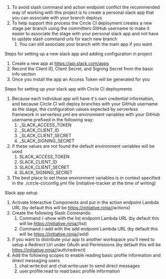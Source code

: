 1. To avoid slash command and action endpoint conflict the recommended way of working with this project is to create a personal slack app that you can associate with your branch deploys
1. To help support this process the Circle CI deployment creates a new stage per branch using the committers GitHub username to make it easier to associate the stage with your personal slack app and not have to update slash command urls for each new branch
   1. You can still associate your branch with the main app if you want

Steps for setting up a new slack app and adding configuration in project

1. Create a new app at https://api.slack.com/apps
1. Record the Client ID, Client Secret, and Signing Secret from the basic info section
1. Once you install the app an Access Token will be generated for you

Steps for setting up your slack app with Circle CI deployments

1. Because each individual app will have it's own credential information, and because Circle CI will deploy branches with your GitHub username as the stage, the configuration values expected by serverless framework in serverless.yml are environment variables with your GitHub username prefixed in the following way:
   1. <GitHub username>\_SLACK_ACCESS_TOKEN
   1. <GitHub username>\_SLACK_CLIENT_ID
   1. <GitHub username>\_SLACK_CLIENT_SECRET
   1. <GitHub username>\_SLACK_SIGNING_SECRET
1. If these values are not found the default environment variables will be used
   1. SLACK_ACCESS_TOKEN
   1. SLACK_CLIENT_ID
   1. SLACK_CLIENT_SECRET
   1. SLACK_SIGNING_SECRET
1. The best place to set these environment variables is in context specified in the ./circle-ci/config.yml file (initiative-tracker at the time of writing)

Slack app setup

1. Activate Interactive Components and put in the action endpoint Lambda URL (by default this will be https://initiative.ninja/<GitHub username>/actions)
1. Create the following Slash Commands:
   1. Command /<GitHub username>-show with the list endpoint Lambda URL (by default this will be https://initiative.ninja/<GitHub username>/list)
   1. Command /<GitHub username>-add with the add endpoint Lambda URL (by default this will be https://initiative.ninja/<GitHub username>/add)
1. If you want to distribute your app to another workspace you'll need to setup a Redirect Url under OAuth and Permissions (by default this will be https://initiative.ninja/<GitHub username>/auth/redirect)
1. Add the following scopes to enable reading basic profile information and direct messaging users
   1. chat:write:bot and chat:write:user to send direct messages
   1. user:profile:read to read basic profile information
